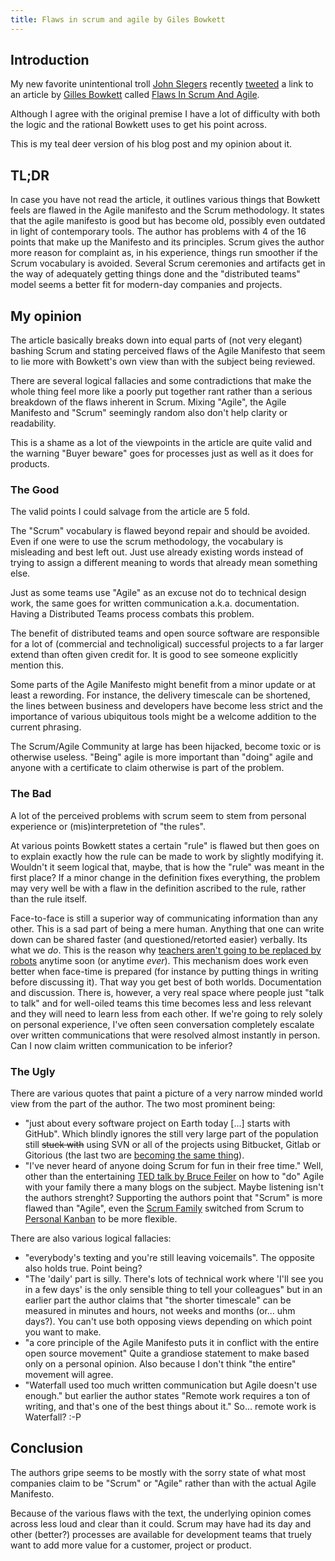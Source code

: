 ```yaml
---
title: Flaws in scrum and agile by Giles Bowkett
---
```



## Introduction

My new favorite unintentional troll [John Slegers] recently [tweeted](https://twitter.com/johnslegers/status/574881993810403328) a link to an
article by [Gilles Bowkett] called [Flaws In Scrum And Agile].

Although I agree with the original premise I have a lot of difficulty with both
the logic and the rational Bowkett uses to get his point across.

This is my teal deer version of his blog post and my opinion about it.

## TL;DR

In case you have not read the article, it outlines various things that Bowkett
feels are flawed in the Agile manifesto and the Scrum methodology. It states
that the agile manifesto is good but has become old, possibly even outdated in
light of contemporary tools. The author has problems with 4 of the 16 points
that make up the Manifesto and its principles. Scrum gives the author more reason
for complaint as, in his experience, things run smoother if the Scrum vocabulary
is avoided. Several Scrum ceremonies and artifacts get in the way of
adequately getting things done and the "distributed teams" model seems a better
fit for modern-day companies and projects.

## My opinion

The article basically breaks down into equal parts of (not very elegant)
bashing Scrum and stating perceived flaws of the Agile Manifesto that seem to
lie more with Bowkett's own view than with the subject being reviewed.

There are several logical fallacies and some contradictions that make the whole
thing feel more like a poorly put together rant rather than a serious
breakdown of the flaws inherent in Scrum. Mixing "Agile", the Agile Manifesto
and "Scrum" seemingly random also don't help clarity or readability.

This is a shame as a lot of the viewpoints in the article are quite valid and
the warning "Buyer beware" goes for processes just as well as it does for
products.

### The Good

The valid points I could salvage from the article are 5 fold.

The "Scrum" vocabulary is flawed beyond repair and should be avoided. Even if
one were to use the scrum methodology, the vocabulary is misleading and best
left out. Just use already existing words instead of trying to assign a
different meaning to words that already mean something else.

Just as some teams use "Agile" as an excuse not do to technical design work, the
same goes for written communication a.k.a. documentation. Having a Distributed
Teams process combats this problem.

The benefit of distributed teams and open source software are responsible for a
lot of (commercial and technoligical) successful projects to a far larger extend
than often given credit for. It is good to see someone explicitly mention this.

Some parts of the Agile Manifesto might benefit from a minor update or at least
a rewording. For instance, the delivery timescale can be shortened, the lines
between business and developers have become less strict and the importance of
various ubiquitous tools might be a welcome addition to the current phrasing.

The Scrum/Agile Community at large has been hijacked, become toxic or is
otherwise useless. "Being" agile is more important than "doing" agile and anyone
with a certificate to claim otherwise is part of the problem.

### The Bad

A lot of the perceived problems with scrum seem to stem from personal experience
or (mis)interpretetion of "the rules".

At various points Bowkett states a certain "rule" is flawed but then goes on to
explain exactly how the rule can be made to work by slightly modifying it.
Wouldn't it seem logical that, maybe, that is how the "rule" was meant in the
first place? If a minor change in the definition fixes everything, the problem
may very well be with a flaw in the definition ascribed to the rule, rather than
the rule itself.

Face-to-face is still a superior way of communicating information than any other.
This is a sad part of being a mere human. Anything that one can write down can
be shared faster (and questioned/retorted easier) verbally. Its what we *do*.
This is the reason why [teachers aren't going to be replaced by robots] anytime
soon (or anytime *ever*). This mechanism does work even better when face-time is
prepared (for instance by putting things in writing before discussing it). That
way you get best of both worlds. Documentation and discussion. There is, however,
a very real space where people just "talk to talk" and for well-oiled teams this
time becomes less and less relevant and they will need to learn less from each
other. If we're going to rely solely on personal experience, I've often seen
conversation completely escalate over written communications that were resolved
almost instantly in person. Can I now claim written communication to be inferior?

### The Ugly

There are various quotes that paint a picture of a very narrow minded world view
from the part of the author. The two most prominent being:

 - "just about every software project on Earth today [...] starts with GitHub".
   Which blindly ignores the still very large part of the population still
   <del>stuck with</del> using SVN or all of the projects using Bitbucket,
   Gitlab or Gitorious (the last two are [becoming the same thing](https://about.gitlab.com/2015/03/03/gitlab-acquires-gitorious/)).
 - "I've never heard of anyone doing Scrum for fun in their free time." Well,
   other than the entertaining [TED talk by Bruce Feiler] on how to "do" Agile
   with your family there a many blogs on the subject. Maybe listening isn't the
   authors strenght?
   Supporting the authors point that "Scrum" is more flawed than "Agile", even
   the [Scrum Family] switched from Scrum to [Personal Kanban] to be more
   flexible.

There are also various logical fallacies:

 - "everybody's texting and you're still leaving voicemails". The opposite also
   holds true. Point being?
 - "The 'daily' part is silly. There's lots of technical work where 'I'll see
   you in a few days' is the only sensible thing to tell your colleagues" but in
   an earlier part the author claims that "the shorter timescale" can be
   measured in minutes and hours, not weeks and months (or... uhm days?). You
   can't use both opposing views depending on which point you want to make.
 - "a core principle of the Agile Manifesto puts it in conflict with the entire
   open source movement" Quite a grandiose statement to make based only on a
   personal opinion. Also because I don't think "the entire" movement will agree.
 - "Waterfall used too much written communication but Agile doesn't use enough."
   but earlier the author states "Remote work requires a ton of writing, and
   that's one of the best things about it." So... remote work is Waterfall? :-P

## Conclusion

The authors gripe seems to be mostly with the sorry state of what most companies
claim to be "Scrum" or "Agile" rather than with the actual Agile Manifesto.

Because of the various flaws with the text, the underlying opinion comes across
less loud and clear than it could. Scrum may have had its day and other
(better?) processes are available for development teams that truely want to add
more value for a customer, project or product.

[John Slegers]: https://twitter.com/johnslegers
[Gilles Bowkett]: https://twitter.com/gilesgoatboy
[Flaws In Scrum And Agile]: https://www.pandastrike.com/posts/20150304-agile
[Scrum Family]: https://scrumfamily.wordpress.com/
[Personal Kanban]: http://www.personalkanban.com/pk/
[TED talk by Bruce Feiler]: https://www.ted.com/talks/bruce_feiler_agile_programming_for_your_family
[teachers aren't going to be replaced by robots]: https://www.youtube.com/watch?v=GEmuEWjHr5c
[Bitbucket]: https://bitbucket.org/
[Gitlab]: https://gitlab.com/
[Gitorious]: https://gitorious.org/
